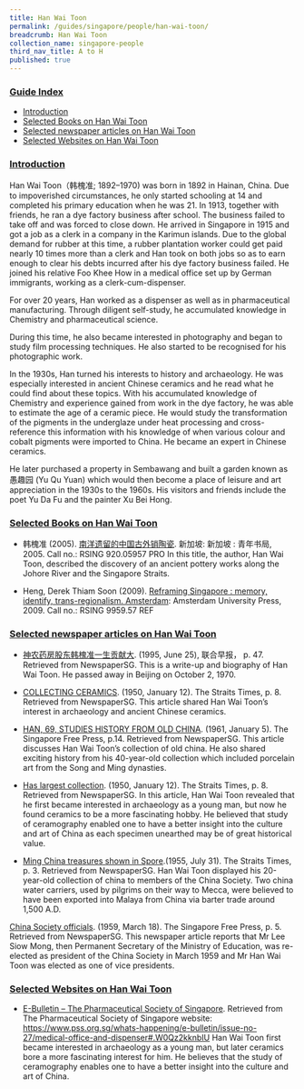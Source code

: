 ```yaml
---
title: Han Wai Toon
permalink: /guides/singapore/people/han-wai-toon/
breadcrumb: Han Wai Toon
collection_name: singapore-people
third_nav_title: A to H
published: true
---
```



### <u>Guide Index</u>

* [Introduction](#introduction)
* [Selected Books on Han Wai Toon](#selected-books-on-han-wai-toon)
* [Selected newspaper articles on Han Wai Toon](#selected-newspaper-articles-on-han-wai-toon)
* [Selected Websites on Han Wai Toon](#selected-websites-on-han-wai-toon)

### <u>Introduction</u>

Han Wai Toon（韩槐准; 1892–1970) was born in 1892 in Hainan, China. Due to impoverished circumstances, he only started schooling at 14 and completed his primary education when he was 21. In 1913, together with friends, he ran a dye factory business after school. The business failed to take off and was forced to close down. He arrived in Singapore in 1915 and got a job as a clerk in a company in the Karimun islands. Due to the global demand for rubber at this time, a rubber plantation worker could get paid nearly 10 times more than a clerk and Han took on both jobs so as to earn enough to clear his debts incurred after his dye factory business failed. He joined his relative Foo Khee How in a medical office set up by German immigrants, working as a clerk-cum-dispenser.

For over 20 years, Han worked as a dispenser as well as in pharmaceutical manufacturing. Through diligent self-study, he accumulated knowledge in Chemistry and pharmaceutical science.

During this time, he also became interested in photography and began to study film processing techniques. He also started to be recognised for his photographic work.

In the 1930s, Han turned his interests to history and archaeology. He was especially interested in ancient Chinese ceramics and he read what he could find about these topics. With his accumulated knowledge of Chemistry and experience gained from work in the dye factory, he was able to estimate the age of a ceramic piece. He would study the transformation of the pigments in the underglaze under heat processing and cross-reference this information with his knowledge of when various colour and cobalt pigments were imported to China. He became an expert in Chinese ceramics.

He later purchased a property in Sembawang and built a garden known as 愚趣园 (Yu Qu Yuan) which would then become a place of leisure and art appreciation in the 1930s to the 1960s. His visitors and friends include the poet Yu Da Fu and the painter Xu Bei Hong.

### <u>Selected Books on Han Wai Toon</u>

* 韩槐准 (2005). [南洋遗留的中国古外销陶瓷](http://eservice.nlb.gov.sg/item_holding_s.aspx?bid=12665392).  新加坡: 新加坡 : 青年书局, 2005.
Call no.: RSING 920.05957 PRO
In this title, the author, Han Wai Toon, described the discovery of an ancient pottery works along the Johore River and the Singapore Straits.


* Heng, Derek Thiam Soon (2009). [Reframing Singapore : memory, identify, trans-regionalism. Amsterdam](http://eservice.nlb.gov.sg/item_holding_s.aspx?bid=13193908): Amsterdam University Press, 2009.
Call no.: RSING 9959.57 REF


### <u>Selected newspaper articles on Han Wai Toon</u>

* [神农药房股东韩槐准一生贡献大](http://eresources.nlb.gov.sg/newspapers/Digitised/Article/lhzb19950625-1.2.73.2?ST=1&AT=search&k=%22%E9%9F%A9%E6%A7%90%E5%87%86%E2%80%9C&QT=%22???%22&oref=article). (1995, June 25), 联合早报， p. 47. Retrieved from NewspaperSG.
This is a write-up and biography of Han Wai Toon. He passed away in Beijing on October 2, 1970.


* [COLLECTING CERAMICS](http://eresources.nlb.gov.sg/newspapers/Digitised/Article/straitstimes19500112-1.2.120?ST=1&AT=search&k=%22Han%20Wai%20Toon%22&QT=%22hanwaitoon%22&oref=article). (1950, January 12). The Straits Times, p. 8. Retrieved from NewspaperSG.
This article shared Han Wai Toon’s interest in archaeology and ancient Chinese ceramics.


* [HAN, 69, STUDIES HISTORY FROM OLD CHINA](http://eresources.nlb.gov.sg/newspapers/Digitised/Article/freepress19610105-1.2.114). (1961, January 5). The Singapore Free Press, p.14.  Retrieved from NewspaperSG.
This article discusses Han Wai Toon’s collection of old china. He also shared exciting history from his 40-year-old collection which included porcelain art from the Song and Ming dynasties.


* [Has largest collection](http://eresources.nlb.gov.sg/newspapers/Digitised/Article/straitstimes19500112-1.2.121). (1950, January 12). The Straits Times, p. 8. Retrieved from NewspaperSG.
In this article, Han Wai Toon revealed that he first became interested in archaeology as a young man, but now he found ceramics to be a more fascinating hobby. He believed that study of ceramography enabled one to have a better insight into the culture and art of China as each specimen unearthed may be of great historical value.


* [Ming China treasures shown in Spore](http://eresources.nlb.gov.sg/newspapers/Digitised/Article/straitstimes19550731-1.2.27).(1955, July 31). The Straits Times, p. 3. Retrieved from NewspaperSG.
Han Wai Toon displayed his 20-year-old collection of china to members of the China Society. Two china water carriers, used by pilgrims on their way to Mecca, were believed to have been exported into Malaya from China via barter trade around 1,500 A.D.


[China Society officials](http://eresources.nlb.gov.sg/newspapers/Digitised/Article/freepress19590318-1.2.37). (1959, March 18). The Singapore Free Press, p. 5. Retrieved from NewspaperSG.
This newspaper article reports that Mr Lee Siow Mong, then Permanent Secretary of the Ministry of Education, was re-elected as president of the China Society in March 1959 and Mr Han Wai Toon was elected as one of vice presidents.


### <u>Selected Websites on Han Wai Toon</u>

* [E-Bulletin – The Pharmaceutical Society of Singapore](https://www.pss.org.sg/whats-happening/e-bulletin/issue-no-27/medical-office-and-dispenser#.W0Qz2kknbIU). Retrieved from The Pharmaceutical Society of Singapore website: https://www.pss.org.sg/whats-happening/e-bulletin/issue-no-27/medical-office-and-dispenser#.W0Qz2kknbIU
Han Wai Toon first became interested in archaeology as a young man, but later ceramics bore a more fascinating interest for him. He believes that the study of ceramography enables one to have a better insight into the culture and art of China.